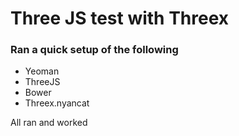 # Three JS test with Threex

### Ran a quick setup of the following
- Yeoman
- ThreeJS
- Bower
- Threex.nyancat

All ran and worked